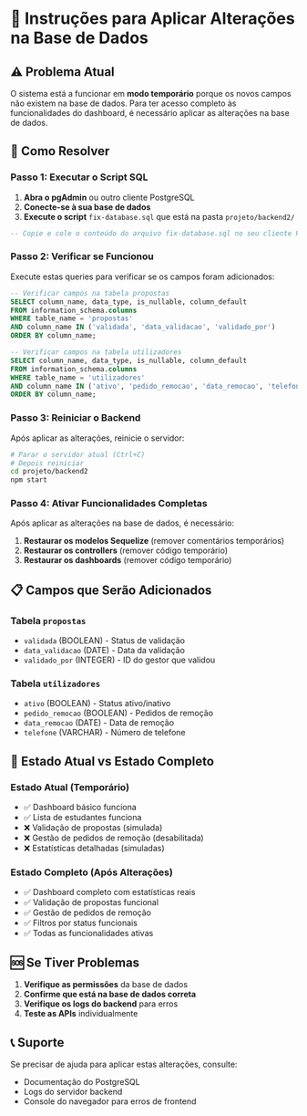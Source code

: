# 🔧 Instruções para Aplicar Alterações na Base de Dados

## ⚠️ Problema Atual

O sistema está a funcionar em **modo temporário** porque os novos campos não existem na base de dados. Para ter acesso completo às funcionalidades do dashboard, é necessário aplicar as alterações na base de dados.

## 🚀 Como Resolver

### Passo 1: Executar o Script SQL

1. **Abra o pgAdmin** ou outro cliente PostgreSQL
2. **Conecte-se à sua base de dados**
3. **Execute o script** `fix-database.sql` que está na pasta `projeto/backend2/`

```sql
-- Copie e cole o conteúdo do arquivo fix-database.sql no seu cliente PostgreSQL
```

### Passo 2: Verificar se Funcionou

Execute estas queries para verificar se os campos foram adicionados:

```sql
-- Verificar campos na tabela propostas
SELECT column_name, data_type, is_nullable, column_default
FROM information_schema.columns 
WHERE table_name = 'propostas' 
AND column_name IN ('validada', 'data_validacao', 'validado_por')
ORDER BY column_name;

-- Verificar campos na tabela utilizadores
SELECT column_name, data_type, is_nullable, column_default
FROM information_schema.columns 
WHERE table_name = 'utilizadores' 
AND column_name IN ('ativo', 'pedido_remocao', 'data_remocao', 'telefone')
ORDER BY column_name;
```

### Passo 3: Reiniciar o Backend

Após aplicar as alterações, reinicie o servidor:

```bash
# Parar o servidor atual (Ctrl+C)
# Depois reiniciar
cd projeto/backend2
npm start
```

### Passo 4: Ativar Funcionalidades Completas

Após aplicar as alterações na base de dados, é necessário:

1. **Restaurar os modelos Sequelize** (remover comentários temporários)
2. **Restaurar os controllers** (remover código temporário)
3. **Restaurar os dashboards** (remover código temporário)

## 📋 Campos que Serão Adicionados

### Tabela `propostas`
- `validada` (BOOLEAN) - Status de validação
- `data_validacao` (DATE) - Data da validação
- `validado_por` (INTEGER) - ID do gestor que validou

### Tabela `utilizadores`
- `ativo` (BOOLEAN) - Status ativo/inativo
- `pedido_remocao` (BOOLEAN) - Pedidos de remoção
- `data_remocao` (DATE) - Data de remoção
- `telefone` (VARCHAR) - Número de telefone

## 🔄 Estado Atual vs Estado Completo

### Estado Atual (Temporário)
- ✅ Dashboard básico funciona
- ✅ Lista de estudantes funciona
- ❌ Validação de propostas (simulada)
- ❌ Gestão de pedidos de remoção (desabilitada)
- ❌ Estatísticas detalhadas (simuladas)

### Estado Completo (Após Alterações)
- ✅ Dashboard completo com estatísticas reais
- ✅ Validação de propostas funcional
- ✅ Gestão de pedidos de remoção
- ✅ Filtros por status funcionais
- ✅ Todas as funcionalidades ativas

## 🆘 Se Tiver Problemas

1. **Verifique as permissões** da base de dados
2. **Confirme que está na base de dados correta**
3. **Verifique os logs do backend** para erros
4. **Teste as APIs** individualmente

## 📞 Suporte

Se precisar de ajuda para aplicar estas alterações, consulte:
- Documentação do PostgreSQL
- Logs do servidor backend
- Console do navegador para erros de frontend
